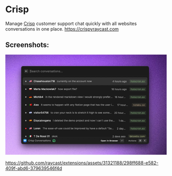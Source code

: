 # Crisp

Manage [Crisp](https://crisp.chat/en/) customer support chat quickly with all websites conversations in one place. https://crispyraycast.com

## Screenshots:

![screenshot](media/mutli-website-view.jpeg)

https://github.com/raycast/extensions/assets/31321188/298ff688-e582-409f-abd6-379639546f4d
